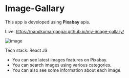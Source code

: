 # Image-Gallary
This app is developed using **Pixabay** apis.

Live: https://nandkumargangai.github.io/my-image-gallary/

![image](https://user-images.githubusercontent.com/24850047/147868621-81e717bc-ee7d-4100-bc75-3d9237e5a4fd.png)

Tech stack:
React JS
  - You can see latest images features on Pixabay.
  - You can search images using various categories.
  - You can also see some information about each image.
